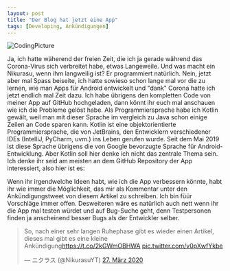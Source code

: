 ```yaml
---
layout: post
title: "Der Blog hat jetzt eine App"
tags: [Developing, Ankündigungen]
---
```


![CodingPicture](/assets\img\blog\Mar2020\IMG_20200327_184425.jpg)

Ja, ich hatte w&auml;herend der freien Zeit, die ich ja gerade während das Corona-Virus sich verbreitet habe, etwas Langeweile. Und was macht ein Nikurasu, wenn ihm langweilig ist? Er programmiert natürlich. Nein, jetzt aber mal Spass beiseite, ich hatte sowieso schon lange mal vor die zu lernen, wie man Apps für Android entwickelt und "dank" Corona hatte ich jetzt endlich mal Zeit dazu.<!--more-->
Ich habe &uuml;brigens den kompletten Code von meiner App auf GitHub hochgeladen, dann könnt ihr euch mal anschauen wie ich die Probleme gel&ouml;st habe. Als Programmiersprache habe ich Kotlin gew&auml;lt, weil man mit dieser Sprache im vergleich zu Java schon einige Zeilen an Code sparen kann. Kotlin ist eine objektorientierte Programmiersprache, die von JetBrains, den Entwicklern verschiedener IDEs (IntelliJ, PyCharm, uvm.)  ins Leben gerufen wurde. Seit dem Mai 2019 ist diese Sprache übrigens die von Google bevorzugte Sprache für Android-Entwicklung.
Aber Kotlin soll hier denke ich nicht das zentrale Thema sein. Ich denke ihr seid am meisten an dem GitHub Repository der App interessiert, also hier ist es:
<div class="github-card" data-github="Nikurasukun/NikuBlogApp" data-width="600" data-height="150" data-theme="default"></div>
<script src="//cdn.jsdelivr.net/github-cards/latest/widget.js"></script>
Wenn ihr irgendwelche Ideen habt, wie ich die App verbessern k&ouml;nnte, habt ihr wie immer die Möglichkeit, das mir als Kommentar unter den Ankündigungstweet von diesem Artikel zu schreiben. Ich bin fü&uuml;r Vorschl&auml;ge immer offen. Desweiteren w&auml;re es nat&uuml;rlich auch nett wenn ihr die App mal testen w&uuml;rdet und auf Bug-Suche geht, denn Testpersonen finden ja anscheinend besser Bugs als der Entwickler selber.
<blockquote class="twitter-tweet" data-lang="de"><p lang="de" dir="ltr">So, nach einer sehr langen Ruhephase gibt es wieder einen Artikel, dieses mal gibt es eine kleine Ankündigung<a href="https://t.co/2kGWmOBHWA">https://t.co/2kGWmOBHWA</a> <a href="https://t.co/v0pXwfYkbe">pic.twitter.com/v0pXwfYkbe</a></p>&mdash; ニクラス (@NikurasuYT) <a href="https://twitter.com/NikurasuYT/status/1243595683724021760?ref_src=twsrc%5Etfw">27. März 2020</a></blockquote> <script async src="https://platform.twitter.com/widgets.js" charset="utf-8"></script>